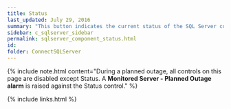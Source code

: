 ```yaml
---
title: Status
last_updated: July 29, 2016
summary: "This button indicates the current status of the SQL Server connection."
sidebar: c_sqlserver_sidebar
permalink: sqlserver_component_status.html
id:
folder: ConnectSQLServer
---
```



{% include note.html content="During a planned outage, all controls on this page are disabled except Status. A **Monitored Server - Planned Outage alarm** is raised against the Status control." %}

{% include links.html %}
